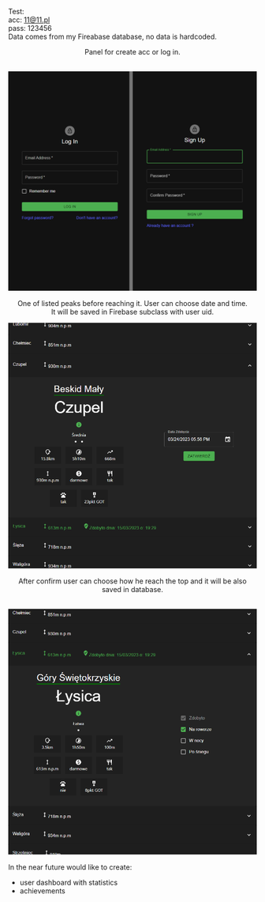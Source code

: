 Test:<br/>
acc: 11@11.pl<br/>
pass: 123456<br/>
Data comes from my Fireabase database, no data is hardcoded.<br/>

<p align="center">Panel for create acc or log in.</p><br/>
<img src='/readmeimg/1.png'/>
<br/><p align="center">One of listed peaks before reaching it. User can choose date and time.<br/>
It will be saved in Firebase subclass with user uid.</p>
<img src='/readmeimg/2.png'/>
<br/><p align="center">After confirm user can choose how he reach the top and it will be also saved in database.</p><br/>
<img src='/readmeimg/3.png'/>

In the near future would like to create:<br/>

- user dashboard with statistics<br/>
- achievements<br/>
